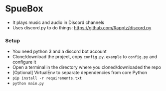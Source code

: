 # SpueBox
- It plays music and audio in Discord channels
- Uses discord.py to do things: https://github.com/Rapptz/discord.py

### Setup
- You need python 3 and a discord bot account
- Clone/download the project, copy `config.py.example` to `config.py` and configure it
- Open a terminal in the directory where you cloned/downloaded the repo
- [Optional] VirtualEnv to separate dependencies from core Python
- `pip install -r requirements.txt`
- `python main.py`
